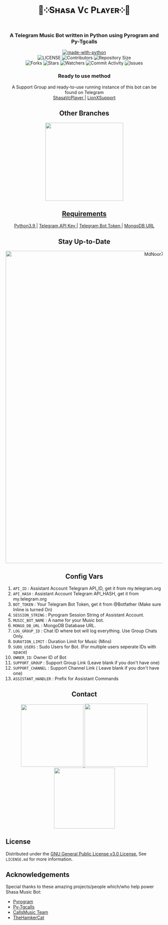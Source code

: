 <h1 align= center><b> 💫༶Sʜᴀsᴀ Vᴄ Pʟᴀʏᴇʀ༶💫</b></h1>
<h3 align = center> A Telegram Music Bot written in Python using Pyrogram and Py-Tgcalls </h3>

<p align="center">
<a href="https://python.org"><img src="http://forthebadge.com/images/badges/made-with-python.svg" alt="made-with-python"></a>
<br>
    <img src="https://img.shields.io/github/license/MdNoor786/ShasaVcPlayer?style=for-the-badge" alt="LICENSE">
    <img src="https://img.shields.io/github/contributors/MdNoor786/ShasaVcPlayer?style=for-the-badge" alt="Contributors">
    <img src="https://img.shields.io/github/repo-size/MdNoor786/ShasaVcPlayer?style=for-the-badge" alt="Repository Size"> <br>
    <img src="https://img.shields.io/github/forks/MdNoor786/ShasaVcPlayer?style=for-the-badge" alt="Forks">
    <img src="https://img.shields.io/github/stars/MdNoor786/ShasaVcPlayer?style=for-the-badge" alt="Stars">
    <img src="https://img.shields.io/github/watchers/MdNoor786/ShasaVcPlayer?style=for-the-badge" alt="Watchers">
    <img src="https://img.shields.io/github/commit-activity/w/MdNoor786/ShasaVcPlayer?style=for-the-badge" alt="Commit Activity">
    <img src="https://img.shields.io/github/issues/MdNoor786/ShasaVcPlayer?style=for-the-badge" alt="Issues">
</p>

<h3 align="center">
    Ready to use method
</h3>

<p align="center">
    A Support Group and ready-to-use running instance of this bot can be found on Telegram <br>
    <a href="https://t.me/Shasa_RoBot"> ShasaVcPlayer </a> |
    <a href="https://t.me/LionXsupport"> LionXSupport </a>
</p>


<h2 align="center">
   Other Branches
</h2>

<p align="center">
<a href="https://github.com/MdNoor786/ShasaVcPlayer/tree/Multi-Assistant"><img src="https://img.shields.io/badge/MULTI%20ASSISTANT%20MODE-blueviolet?style=for-the-badge" width="250""/</a>
</p>
    
<h2 align="center">
   Requirements
</h2>

<p align="center">
    <a href="https://www.python.org/downloads/release/python-390/"> Python3.9 </a> |
    <a href="https://docs.pyrogram.org/intro/setup#api-keys"> Telegram API Key </a> |
    <a href="https://t.me/botfather"> Telegram Bot Token </a> |
    <a href="https://telegra.ph/How-To-get-Mongodb-URI-04-06"> MongoDB URL </a>
</p>

<h2 align="center">
   Stay Up-to-Date
</h2>

<p align="center"><img src="https://github.com/MdNoor786/ShasaVcPlayer/blob/main/Utils/star.gif" alt="MdNoor786 Github" width="1000px" /></p>


<h2 align="center">
   Config Vars
</h2>

1. `API_ID` : Assistant Account Telegram API_ID, get it from my.telegram.org
2. `API_HASH` : Assistant Account Telegram API_HASH, get it from my.telegram.org
3. `BOT_TOKEN` : Your Telegram Bot Token, get it from @Botfather (Make sure Inline is turned On)
4. `SESSION_STRING` : Pyrogram Session String of Assistant Account.
5. `MUSIC_BOT_NAME` : A name for your Music bot.
6. `MONGO_DB_URL` : MongoDB Database URL.
7. `LOG_GROUP_ID` : Chat ID where bot will log everything. Use Group Chats Only.
8. `DURATION_LIMIT` : Duration Limit for Music (Mins)
9. `SUDO_USERS` : Sudo Users for Bot. (For multiple users seperate IDs with space)
10. `OWNER_ID`: Owner ID of Bot
11. `SUPPORT_GROUP` : Support Group Link (Leave blank if you don't have one)
12. `SUPPORT_CHANNEL` : Support Channel Link ( Leave blank if you don't have one)
13. `ASSISTANT_HANDLER` : Prefix for Assistant Commands


<h2 align="center">
   Contact
</h2>

<p align="center">
<a href="https://t.me/LionXsupport"><img src="https://img.shields.io/badge/Shasa%20Channel-blueviolet?style=for-the-badge&logo=telegram" width="200""/</a>
<a href="https://t.me/Md_Noor786"><img src="https://img.shields.io/badge/Contact%20Owner-blueviolet?style=for-the-badge&logo=telegram" width="202""/</a>  
<a href="https://t.me/LionXSupport"><img src="https://img.shields.io/badge/Shasa%20Support-blueviolet?style=for-the-badge&logo=telegram" width="195""/></a>
</p>



## License

Distributed under the [GNU General Public License v3.0 License.](https://github.com/MdNoor786/ShasaVcPlayer/blob/main/LICENSE) See `LICENSE.md` for more information.

## Acknowledgements

Special thanks to these amazing projects/people which/who help power Shasa Music Bot:

- [Pyrogram](https://github.com/pyrogram/pyrogram)
- [Py-Tgcalls](https://github.com/pytgcalls/pytgcalls)
- [CallsMusic Team](https://github.com/Callsmusic)
- [TheHamkerCat](https://github.com/TheHamkerCat)

